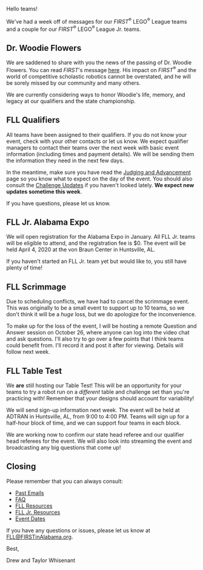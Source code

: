 Hello teams!

We've had a week off of messages for our *FIRST*<sup>&reg;</sup> LEGO<sup>&reg;</sup> League teams and a couple for our *FIRST*<sup>&reg;</sup> LEGO<sup>&reg;</sup> League Jr. teams.

## Dr. Woodie Flowers

We are saddened to share with you the news of the passing of Dr. Woodie Flowers. You can read *FIRST*'s message [here](https://www.firstinspires.org/community/inspire/dr-woodie-flowers). His impact on *FIRST*<sup>&reg;</sup> and the world of competitive scholastic robotics cannot be overstated, and he will be sorely missed by our community and many others.

We are currently considering ways to honor Woodie's life, memory, and legacy at our qualifiers and the state championship.


## FLL Qualifiers

All teams have been assigned to their qualifiers. If you do not know your event, check with your other contacts or let us know. We expect qualifier managers to contact their teams over the next week with basic event information (including times and payment details). We will be sending them the information they need in the next few days.

In the meantime, make sure you have read the [Judging and Advancement](https://github.com/drewwhis/alabama-first-lego-league/blob/main/2019-2020/fll/judging-and-advancement.md) page so you know what to expect on the day of the event. You should also consult the [Challenge Updates](https://firstinspiresst01.blob.core.windows.net/fll/2020/city-shaper-challenge-updates.pdf) if you haven't looked lately. **We expect new updates sometime this week**.

If you have questions, please let us know.


## FLL Jr. Alabama Expo

We will open registration for the Alabama Expo in January. All FLL Jr. teams will be eligible to attend, and the registration fee is $0. The event will be held April 4, 2020 at the von Braun Center in Huntsville, AL.

If you haven't started an FLL Jr. team yet but would like to, you still have plenty of time!


## FLL Scrimmage 

Due to scheduling conflicts, we have had to cancel the scrimmage event. This was originally to be a small event to support up to 10 teams, so we don't think it will be a *huge* loss, but we do apologize for the inconvenience.

To make up for the loss of the event, I will be hosting a remote Question and Answer session on October 26, where anyone can log into the video chat and ask questions. I'll also try to go over a few points that I think teams could benefit from. I'll record it and post it after for viewing. Details will follow next week.


## FLL Table Test

We **are** still hosting our Table Test! This will be an opportunity for your teams to try a robot run on a *different* table and challenge set than you're practicing with! Remember that your designs should account for variability!

We will send sign-up information next week. The event will be held at ADTRAN in Huntsville, AL, from 9:00 to 4:00 PM. Teams will sign up for a half-hour block of time, and we can support four teams in each block.

We are working now to confirm our state head referee and our qualifier head referees for the event. We will also look into streaming the event and broadcasting any big questions that come up!


## Closing

Please remember that you can always consult:
- [Past Emails](https://github.com/drewwhis/alabama-first-lego-league/tree/master/2019-2020/email-blasts)
- [FAQ](https://github.com/drewwhis/alabama-first-lego-league/wiki/Frequently-Asked-Questions)
- [FLL Resources](https://github.com/drewwhis/alabama-first-lego-league/tree/master/2019-2020/fll)
- [FLL Jr. Resources](https://github.com/drewwhis/alabama-first-lego-league/tree/master/2019-2020/flljr)
- [Event Dates](https://github.com/drewwhis/alabama-first-lego-league/blob/main/2019-2020/event-dates.md)

If you have any questions or issues, please let us know at FLL@FIRSTinAlabama.org.

Best,

Drew and Taylor Whisenant